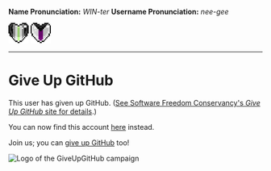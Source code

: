 **Name Pronunciation:** *WIN-ter*
**Username Pronunciation:** *nee-gee*

<picture>
 <img alt="agender heart" src="agenderheart.gif" width="40" height="40">
</picture>
<picture>
 <img alt="demi heart" src="demiheart.gif" width="40" height="40">
</picture>

---

# Give Up GitHub

This user has given up GitHub.  ([See Software Freedom Conservancy's *Give Up  GitHub* site for details](https://GiveUpGitHub.org).)

You can now find this account [here](https://codeberg.org/n1ji) instead.

Join us; you can [give up GitHub](https://GiveUpGitHub.org) too!

![Logo of the GiveUpGitHub campaign](https://sfconservancy.org/static/img/GiveUpGitHub.png)
